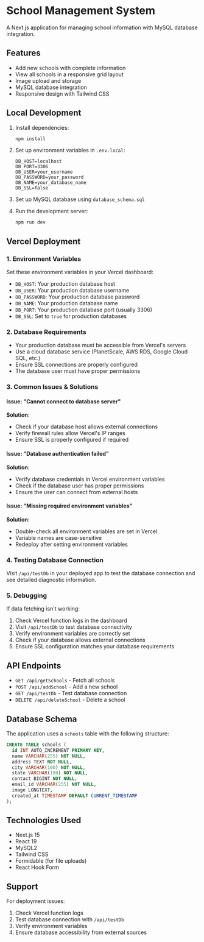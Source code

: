 # School Management System

A Next.js application for managing school information with MySQL database integration.

## Features

- Add new schools with complete information
- View all schools in a responsive grid layout
- Image upload and storage
- MySQL database integration
- Responsive design with Tailwind CSS

## Local Development

1. Install dependencies:
   ```bash
   npm install
   ```

2. Set up environment variables in `.env.local`:
   ```env
   DB_HOST=localhost
   DB_PORT=3306
   DB_USER=your_username
   DB_PASSWORD=your_password
   DB_NAME=your_database_name
   DB_SSL=false
   ```

3. Set up MySQL database using `database_schema.sql`

4. Run the development server:
   ```bash
   npm run dev
   ```

## Vercel Deployment

### 1. Environment Variables

Set these environment variables in your Vercel dashboard:

- `DB_HOST`: Your production database host
- `DB_USER`: Your production database username
- `DB_PASSWORD`: Your production database password
- `DB_NAME`: Your production database name
- `DB_PORT`: Your production database port (usually 3306)
- `DB_SSL`: Set to `true` for production databases

### 2. Database Requirements

- Your production database must be accessible from Vercel's servers
- Use a cloud database service (PlanetScale, AWS RDS, Google Cloud SQL, etc.)
- Ensure SSL connections are properly configured
- The database user must have proper permissions

### 3. Common Issues & Solutions

#### Issue: "Cannot connect to database server"
**Solution**: 
- Check if your database host allows external connections
- Verify firewall rules allow Vercel's IP ranges
- Ensure SSL is properly configured if required

#### Issue: "Database authentication failed"
**Solution**:
- Verify database credentials in Vercel environment variables
- Check if the database user has proper permissions
- Ensure the user can connect from external hosts

#### Issue: "Missing required environment variables"
**Solution**:
- Double-check all environment variables are set in Vercel
- Variable names are case-sensitive
- Redeploy after setting environment variables

### 4. Testing Database Connection

Visit `/api/testDb` in your deployed app to test the database connection and see detailed diagnostic information.

### 5. Debugging

If data fetching isn't working:

1. Check Vercel function logs in the dashboard
2. Visit `/api/testDb` to test database connectivity
3. Verify environment variables are correctly set
4. Check if your database allows external connections
5. Ensure SSL configuration matches your database requirements

## API Endpoints

- `GET /api/getSchools` - Fetch all schools
- `POST /api/addSchool` - Add a new school
- `GET /api/testDb` - Test database connection
- `DELETE /api/deleteSchool` - Delete a school

## Database Schema

The application uses a `schools` table with the following structure:

```sql
CREATE TABLE schools (
  id INT AUTO_INCREMENT PRIMARY KEY,
  name VARCHAR(255) NOT NULL,
  address TEXT NOT NULL,
  city VARCHAR(100) NOT NULL,
  state VARCHAR(100) NOT NULL,
  contact BIGINT NOT NULL,
  email_id VARCHAR(255) NOT NULL,
  image LONGTEXT,
  created_at TIMESTAMP DEFAULT CURRENT_TIMESTAMP
);
```

## Technologies Used

- Next.js 15
- React 19
- MySQL2
- Tailwind CSS
- Formidable (for file uploads)
- React Hook Form

## Support

For deployment issues:
1. Check Vercel function logs
2. Test database connection with `/api/testDb`
3. Verify environment variables
4. Ensure database accessibility from external sources
